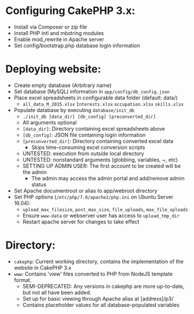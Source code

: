 # Configuring CakePHP 3.x:
* Install via Composer or zip file
* Install PHP intl and mbstring modules
* Enable mod\_rewrite in Apache server
* Set config/bootstrap.php database login information
  
# Deploying website:
* Create empty database (Arbitrary name)
* Set database (MySQL) information in `app/config/db_config.json`
* Place excel spreadsheets in configurable data folder (default: data/)
  * `all_data_M_2015.xlsx`  `Interests.xlsx`  `occupation.xlsx`  `skills.xlsx`
* Populate database by executing `database/init_db`
  *  `./init_db [data_dir] [db_config] [preconverted_dir]`
    * All arguments optional
    * `[data_dir]`: Directory containing excel spreadsheets above
    * `[db_config]`: JSON file containing login information
    * `[preconverted_dir]`: Directory containing converted excel data
      * Skips time-consuming excel conversion scripts
    * UNTESTED: execution from outside local directory
    * UNTESTED: nonstandard arguments (globbing, variables, ~, etc)
  * SETTING UP ADMIN USER: The first account to be created will be the admin
    * The admin may access the admin portal and add/remove admin status
* Set Apache documentroot or alias to app/webroot directory
* Set PHP options (`/etc/php/7.0/apache2/php.ini` on Ubuntu Server 16.04):
  * `upload_max_filesize`, `post_max_size`, `file_uploads`, `max_file_uploads`
  * Ensure `www-data` or webserver user has access to `upload_tmp_dir`
  * Restart apache server for changes to take effect

# Directory:
* `cakephp`: Current working directory, contains the implementation of the website in CakePHP 3.x
* `www`: Contains 'view' files converted to PHP from NodeJS template format.
  * SEMI-DEPRECATED: Any versions in cakephp are more up-to-date, but not all have been added.
  * Set up for basic viewing through Apache alias at [address]/p3/
  * Contains placeholder values for all database-populated variables
